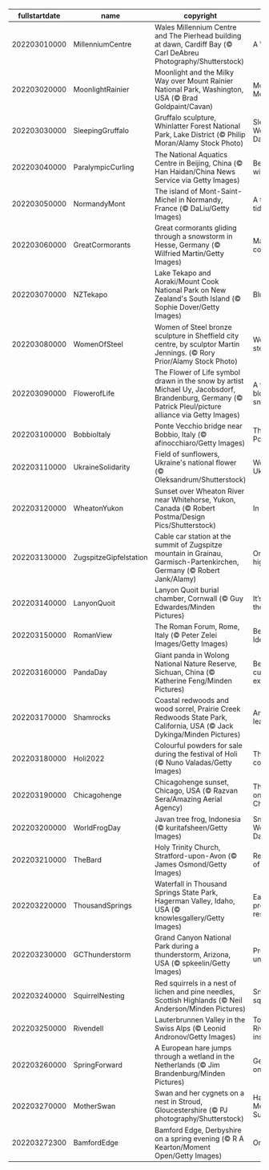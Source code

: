 |fullstartdate|name|copyright|title|image|
|--|--|--|--|--|
202203010000|MillenniumCentre|Wales Millennium Centre and The Pierhead building at dawn, Cardiff Bay (© Carl DeAbreu Photography/Shutterstock)|A Welsh icon|![](/en-GB/2022/03/202203010000MillenniumCentre.jpg)|
202203020000|MoonlightRainier|Moonlight and the Milky Way over Mount Rainier National Park, Washington, USA (© Brad Goldpaint/Cavan)|Moonlight on Mount Rainier|![](/en-GB/2022/03/202203020000MoonlightRainier.jpg)|
202203030000|SleepingGruffalo|Gruffalo sculpture, Whinlatter Forest National Park, Lake District (© Philip Moran/Alamy Stock Photo)|Sleeping away World Book Day|![](/en-GB/2022/03/202203030000SleepingGruffalo.jpg)|
202203040000|ParalympicCurling|The National Aquatics Centre in Beijing, China (© Han Haidan/China News Service via Getty Images)|Beijing’s winter bubble|![](/en-GB/2022/03/202203040000ParalympicCurling.jpg)|
202203050000|NormandyMont|The island of Mont-Saint-Michel in Normandy, France (© DaLiu/Getty Images)|A towering tidal island|![](/en-GB/2022/03/202203050000NormandyMont.jpg)|
202203060000|GreatCormorants|Great cormorants gliding through a snowstorm in Hesse, Germany (© Wilfried Martin/Getty Images)|March of the cormorants|![](/en-GB/2022/03/202203060000GreatCormorants.jpg)|
202203070000|NZTekapo|Lake Tekapo and Aoraki/Mount Cook National Park on New Zealand's South Island (© Sophie Dover/Getty Images)|Blue Zealand|![](/en-GB/2022/03/202203070000NZTekapo.jpg)|
202203080000|WomenOfSteel|Women of Steel bronze sculpture in Sheffield city centre, by sculptor Martin Jennings. (© Rory Prior/Alamy Stock Photo)|Women of steel|![](/en-GB/2022/03/202203080000WomenOfSteel.jpg)|
202203090000|FlowerofLife|The Flower of Life symbol drawn in the snow by artist Michael Uy, Jacobsdorf, Brandenburg, Germany (© Patrick Pleul/picture alliance via Getty Images)|A flower blooms in the snow|![](/en-GB/2022/03/202203090000FlowerofLife.jpg)|
202203100000|BobbioItaly|Ponte Vecchio bridge near Bobbio, Italy (© afinocchiaro/Getty Images)|The other Ponte Vecchio|![](/en-GB/2022/03/202203100000BobbioItaly.jpg)|
202203110000|UkraineSolidarity|Field of sunflowers, Ukraine's national flower (© Oleksandrum/Shutterstock)|We stand with Ukraine|![](/en-GB/2022/03/202203110000UkraineSolidarity.jpg)|
202203120000|WheatonYukon|Sunset over Wheaton River near Whitehorse, Yukon, Canada (© Robert Postma/Design Pics/Shutterstock)|In icy isolation|![](/en-GB/2022/03/202203120000WheatonYukon.jpg)|
202203130000|ZugspitzeGipfelstation|Cable car station at the summit of Zugspitze mountain in Grainau, Garmisch-Partenkirchen, Germany (© Robert Jank/Alamy)|On Germany’s highest peak|![](/en-GB/2022/03/202203130000ZugspitzeGipfelstation.jpg)|
202203140000|LanyonQuoit|Lanyon Quoit burial chamber, Cornwall (© Guy Edwardes/Minden Pictures)|It’s just pi in the sky...|![](/en-GB/2022/03/202203140000LanyonQuoit.jpg)|
202203150000|RomanView|The Roman Forum, Rome, Italy (© Peter Zelei Images/Getty Images)|Beware the Ides of March|![](/en-GB/2022/03/202203150000RomanView.jpg)|
202203160000|PandaDay|Giant panda in Wolong National Nature Reserve, Sichuan, China (© Katherine Feng/Minden Pictures)|Beneath that cuddly exterior...|![](/en-GB/2022/03/202203160000PandaDay.jpg)|
202203170000|Shamrocks|Coastal redwoods and wood sorrel, Prairie Creek Redwoods State Park, California, USA (© Jack Dykinga/Minden Pictures)|Any with four leaves?|![](/en-GB/2022/03/202203170000Shamrocks.jpg)|
202203180000|Holi2022|Colourful powders for sale during the festival of Holi (© Nuno Valadas/Getty Images)|The flying colours of Holi|![](/en-GB/2022/03/202203180000Holi2022.jpg)|
202203190000|Chicagohenge|Chicagohenge sunset, Chicago, USA (© Razvan Sera/Amazing Aerial Agency)|The sun sets on Chicagohenge|![](/en-GB/2022/03/202203190000Chicagohenge.jpg)|
202203200000|WorldFrogDay|Javan tree frog, Indonesia (© kuritafsheen/Getty Images)|Smile! It's World Frog Day|![](/en-GB/2022/03/202203200000WorldFrogDay.jpg)|
202203210000|TheBard|Holy Trinity Church, Stratford-upon-Avon (© James Osmond/Getty Images)|Resting place of the Bard|![](/en-GB/2022/03/202203210000TheBard.jpg)|
202203220000|ThousandSprings|Waterfall in Thousand Springs State Park, Hagerman Valley, Idaho, USA (© knowlesgallery/Getty Images)|Earth's most precious resource?|![](/en-GB/2022/03/202203220000ThousandSprings.jpg)|
202203230000|GCThunderstorm|Grand Canyon National Park during a thunderstorm, Arizona, USA (© spkeelin/Getty Images)|Predicting the unpredictable|![](/en-GB/2022/03/202203230000GCThunderstorm.jpg)|
202203240000|SquirrelNesting|Red squirrels in a nest of lichen and pine needles, Scottish Highlands (© Neil Anderson/Minden Pictures)|Snug as a squirrel|![](/en-GB/2022/03/202203240000SquirrelNesting.jpg)|
202203250000|Rivendell|Lauterbrunnen Valley in the Swiss Alps (© Leonid Andronov/Getty Images)|Tolkien’s Rivendell inspiration|![](/en-GB/2022/03/202203250000Rivendell.jpg)|
202203260000|SpringForward|A European hare jumps through a wetland in the Netherlands (© Jim Brandenburg/Minden Pictures)|Getting a jump on spring|![](/en-GB/2022/03/202203260000SpringForward.jpg)|
202203270000|MotherSwan|Swan and her cygnets on a nest in Stroud, Gloucestershire (© PJ photography/Shutterstock)|Happy Mothering Sunday|![](/en-GB/2022/03/202203270000MotherSwan.jpg)|
202203272300|BamfordEdge|Bamford Edge, Derbyshire on a spring evening (© R A Kearton/Moment Open/Getty Images)|On the edge|![](/en-GB/2022/03/202203272300BamfordEdge.jpg)|
